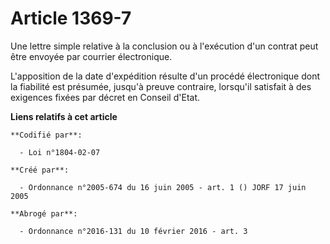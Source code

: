 # Article 1369-7

Une lettre simple relative à la conclusion ou à l'exécution d'un contrat peut être envoyée par courrier électronique.

L'apposition de la date d'expédition résulte d'un procédé électronique dont la fiabilité est présumée, jusqu'à preuve
contraire, lorsqu'il satisfait à des exigences fixées par décret en Conseil d'Etat.

**Liens relatifs à cet article**

	**Codifié par**:

	  - Loi n°1804-02-07

	**Créé par**:

	  - Ordonnance n°2005-674 du 16 juin 2005 - art. 1 () JORF 17 juin 2005

	**Abrogé par**:

	  - Ordonnance n°2016-131 du 10 février 2016 - art. 3
